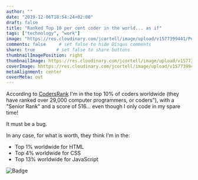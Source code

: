 ```yaml
---
author: ""
date: "2019-12-06T18:54:24+02:00"
draft: false
title: "Ranked Top 10 per cent coder in the world... as if"
tags: ["technology", "work"]
image: "https://res.cloudinary.com/jcortell/image/upload/v1577399441/Personal/CodersRank.png"
comments: false     # set false to hide Disqus comments
share: true        # set false to share buttons
thumbnailImagePosition: right
thumbnailImage: https://res.cloudinary.com/jcortell/image/upload/v1577399441/Personal/CodersRank.png
coverImage: hhttps://res.cloudinary.com/jcortell/image/upload/v1577399441/Personal/CodersRank.png
metaAlignment: center
coverMeta: out
---
```


According to [CodersRank](https://profile.codersrank.io/user/jcortell) I'm in the top 10% of coders worldwide (they have ranked over 29,000 computer programmers, or coders"), with a "Senior Rank" and a score of 516... even though I only code in my spare time!

<!--more-->

It must be a bug.

In any case, for what is worth, they think I'm in the:

* Top 1% worldwide for HTML
* Top 4% worldwide for CSS
* Top 13% worldwide for JavaScript

![Badge](https://res.cloudinary.com/jcortell/image/upload/v1577399441/Personal/CodersRank.png)
